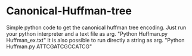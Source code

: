 # Canonical-Huffman-tree
Simple python code to get the canonical huffman tree encoding.
Just run your python interpreter and a text file as arg.
"Python Huffman.py Huffman_ex.txt"
It is also possible to run directly a string as arg.
"Python Huffman.py ATTCGATCGCCATCG"
